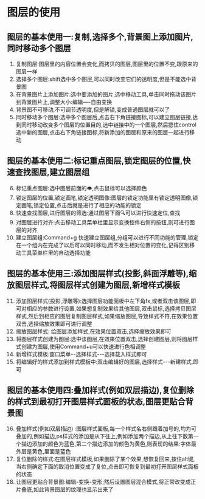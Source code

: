 
# 图层的使用

## 图层的基本使用一:复制,选择多个,背景图上添加图片,同时移动多个图层


1. 复制图层:图层里的内容位置会变化,而拷贝的图层,图层里的位置不变,跟原来的图层一样
2. 选择多个图层:shift选中多个图层,可以同时改变它们的透明度,但是不能选中背景图
3. 在背景图片上添加图片:选中要添加的图片,选中移动工具,单击同时拖动该图片到背景图片上,调整大小:编辑—-自由变换
4. 背景图不可移动,不可调节透明度,但是解锁,变成普通图层就可以了
5. 同时移动多个图层:选中多个图层后,点击右下角链接图标,可以建立图层链接,达到同时移动改变多个图层的位置目的,选中链接中的一个图层,然后摁住control选中新的图层,点击右下角链接图标,将新添加的图层和原来的图层一起进行移动

## 图层的基本使用二:标记重点图层,锁定图层的位置,快速查找图层,建立图层组

6. 标记重点图层:选中图层前面的👁,点击鼠标可以选择颜色
7. 锁定图层的位置,锁定画笔,锁定透明图像:图层的锁定功能里有锁定透明图像,锁定画笔,锁定位置,点击后就是进行了相应的功能的锁定
8. 快速查找图层,进行图层的筛选:通过图层下面🔍可以进行快速定位,查找
9. 对图层进行对齐:点击移动工具菜单栏里显示变换控件右侧的按钮,则可进行图层的对齐
10. 建立图层组:Command+g 快速建立图层组,分组可以进行不同功能的管理,锁定在一个组内在完成了以后可以同时移动,而不发生相对位置的变化,记得区别移动工具菜单栏里的自动选择功能 

## 图层的基本使用三:添加图层样式(投影,斜面浮雕等),缩放图层样式,将图层样式创建为图层,新增样式模板
11. 添加图层样式(投影,浮雕等):选择图层功能面板中左下角fx,或者双击该图层,即可对相应的参数进行设置,如果想复制效果给其他图层,双击鼠标,选择拷贝图层样式,然后到相应的图层复制图层样式,如果缩放图层,导致样式不符,在效果位置双击,选择缩放效果即可进行调整
12. 缩放图层样式: 给图层添加样式,在效果位置双击,选择缩放效果即可
13. 将图层样式创建为图层:选中该图层,在效果位置双击,选择创建图层,则将图层样式创建为图层,使用Command+u可以快速进行色相调整
14. 新增样式模板:窗口菜单--选择样式---选择载入样式即可
15. 将编辑好的样式添加到样式模板中:双击编辑好的图层,选择样式---新建样式,即可

## 图层的基本使用四:叠加样式(例如双层描边),复位删除的样式到最初打开图层样式面板的状态,图层更贴合背景图
16. 叠加样式(例如双层描边) :图层样式面板,每一个样式名右侧跟着加号的,均为可叠加的,例如描边,ps样式的添加是从下往上,例如添加两个描边,从上往下数第一个描边添加的颜色为蓝色,第二个描边添加的颜色为黄色,则表现的结果:字体最外层是黄色,里面是蓝色
17. 复位删除的样式:在图层样式模板,如果删除了某个效果,想恢复回来,按住alt键,当右侧确定下面的取消位置变成了复位,点击即可恢复到最初打开图层样式面板的状态
18. 让图层更贴合背景图:编辑-变换-变形;然后设置图层混合模式,将正常改变成正片叠底,如此背景图层的纹理也显示出来了
